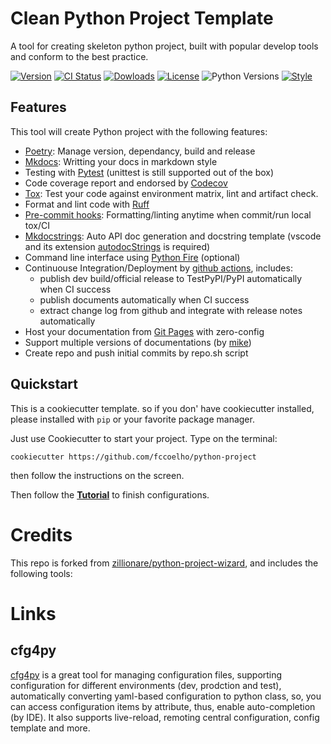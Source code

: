 # Clean Python Project Template

A tool for creating skeleton python project, built with popular develop tools and
conform to the best practice.

[![Version](http://img.shields.io/pypi/v/ppw?color=brightgreen)](https://pypi.python.org/pypi/ppw)
[![CI Status](https://github.com/zillionare/python-project-wizard/actions/workflows/release.yml/badge.svg)](https://github.com/zillionare/python-project-wizard)
[![Dowloads](https://img.shields.io/pypi/dm/ppw)](https://pypi.org/project/ppw/)
[![License](https://img.shields.io/pypi/l/ppw)](https://opensource.org/licenses/BSD-2-Clause)
![Python Versions](https://img.shields.io/pypi/pyversions/ppw)
[![Style](https://img.shields.io/badge/code%20style-black-000000.svg)](https://github.com/psf/black)


## Features

This tool will create Python project with the following features:

* [Poetry]: Manage version, dependancy, build and release
* [Mkdocs]: Writting your docs in markdown style
* Testing with [Pytest] (unittest is still supported out of the box)
* Code coverage report and endorsed by [Codecov]
* [Tox]: Test your code against environment matrix, lint and artifact check.
* Format and lint code with [Ruff]
* [Pre-commit hooks]: Formatting/linting anytime when commit/run local tox/CI
* [Mkdocstrings]: Auto API doc generation and docstring template (vscode and its extension [autodocStrings] is required)
* Command line interface using [Python Fire] (optional)
* Continuouse Integration/Deployment by [github actions], includes:
    - publish dev build/official release to TestPyPI/PyPI automatically when CI success
    - publish documents automatically when CI success
    - extract change log from github and integrate with release notes automatically
* Host your documentation from [Git Pages] with zero-config
* Support multiple versions of documentations (by [mike])
* Create repo and push initial commits by repo.sh script

## Quickstart
This is a cookiecutter template. so if you don' have cookiecutter installed, please installed with `pip` or your favorite package manager.

Just use Cookiecutter to start your project. Type on the terminal:

```
cookiecutter https://github.com/fccoelho/python-project
```

then follow the instructions on the screen.


Then follow the **[Tutorial]** to finish configurations.

# Credits

This repo is forked from [zillionare/python-project-wizard](https://github.com/zillionare/python-project-wizard), and includes  the following tools:


[poetry]: https://python-poetry.org/
[mkdocs]: https://www.mkdocs.org
[pytest]: https://pytest.org
[codecov]: https://codecov.io
[tox]: https://tox.readthedocs.io
[Ruff]: https://github.com/astral-sh/ruff
[isort]: https://github.com/PyCQA/isort
[mkdocstrings]: https://mkdocstrings.github.io/
[Python Fire]: https://github.com/google/python-fire
[github actions]: https://github.com/features/actions
[Git Pages]: https://pages.github.com
[Pre-commit hooks]: https://pre-commit.com/
[mike]: https://github.com/jimporter/mike
[autoDocStrings]: https://marketplace.visualstudio.com/items?itemName=njpwerner.autodocstring
[Tutorial]: https://zillionare.github.io/python-project-wizard/tutorial/
[audreyr/cookiecutter-pypackage]: https://github.com/audreyr/cookiecutter-pypackage
[briggySmalls]: https://github.com/briggySmalls/cookiecutter-pypackage

# Links
## cfg4py
[cfg4py](https://pypi.org/project/cfg4py/) is a great tool for managing configuration files, supporting configuration for different environments (dev, prodction and test), automatically converting yaml-based configuration to python class, so, you can access configuration items by attribute, thus, enable auto-completion (by IDE). It also supports live-reload, remoting central configuration, config template and more.
